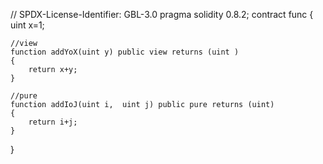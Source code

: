 // SPDX-License-Identifier: GBL-3.0
 pragma solidity 0.8.2;
 contract func 
 {
     uint x=1;

    //view
    function addYoX(uint y) public view returns (uint )
    { 
        return x+y;
    }

    //pure
    function addIoJ(uint i,  uint j) public pure returns (uint) 
    {
        return i+j;
    }
 }
